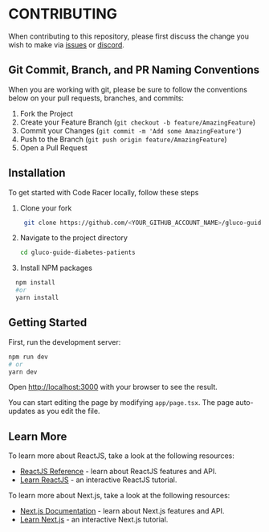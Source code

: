 # CONTRIBUTING

When contributing to this repository, please first discuss the change you wish to make via [issues](https://github.com/firedev99/gluco-guide-diabetes-patients/issues) or [discord](https://discord.gg/d6cec34Nb7).

## Git Commit, Branch, and PR Naming Conventions

When you are working with git, please be sure to follow the conventions below on your pull requests, branches, and commits:

1. Fork the Project
2. Create your Feature Branch (`git checkout -b feature/AmazingFeature`)
3. Commit your Changes (`git commit -m 'Add some AmazingFeature'`)
4. Push to the Branch (`git push origin feature/AmazingFeature`)
5. Open a Pull Request

## Installation

To get started with Code Racer locally, follow these steps

1. Clone your fork

   ```sh
    git clone https://github.com/<YOUR_GITHUB_ACCOUNT_NAME>/gluco-guide-diabetes-patients.git
   ```

2. Navigate to the project directory

   ```sh
   cd gluco-guide-diabetes-patients
   ```

3. Install NPM packages

```bash
  npm install
  #or
  yarn install
```

## Getting Started

First, run the development server:

```bash
npm run dev
# or
yarn dev
```

Open [http://localhost:3000](http://localhost:3000) with your browser to see the result.

You can start editing the page by modifying `app/page.tsx`. The page auto-updates as you edit the file.

## Learn More

To learn more about ReactJS, take a look at the following resources:

- [ReactJS Reference](https://react.dev/reference/react) - learn about ReactJS features and API.
- [Learn ReactJS](https://react.dev/learn) - an interactive ReactJS tutorial.

To learn more about Next.js, take a look at the following resources:

- [Next.js Documentation](https://nextjs.org/docs) - learn about Next.js features and API.
- [Learn Next.js](https://nextjs.org/learn) - an interactive Next.js tutorial.
